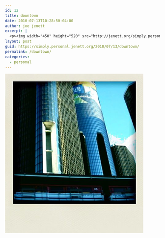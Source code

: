 ```yaml
---
id: 12
title: downtown
date: 2010-07-13T10:28:50-04:00
author: joe jenett
excerpt: |
  <p><img width="450" height="520" src="http://jenett.org/simply.personal/images/downtown_pol.jpg" /></p>
layout: post
guid: https://simply.personal.jenett.org/2010/07/13/downtown/
permalink: /downtown/
categories:
  - personal
---
```

<img width="450" height="520" src="../images/downtown_pol.jpg" />